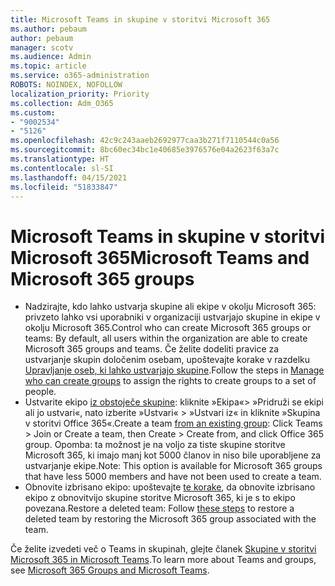 ```yaml
---
title: Microsoft Teams in skupine v storitvi Microsoft 365
ms.author: pebaum
author: pebaum
manager: scotv
ms.audience: Admin
ms.topic: article
ms.service: o365-administration
ROBOTS: NOINDEX, NOFOLLOW
localization_priority: Priority
ms.collection: Adm_O365
ms.custom:
- "9002534"
- "5126"
ms.openlocfilehash: 42c9c243aaeb2692977caa3b271f7110544c0a56
ms.sourcegitcommit: 8bc60ec34bc1e40685e3976576e04a2623f63a7c
ms.translationtype: HT
ms.contentlocale: sl-SI
ms.lasthandoff: 04/15/2021
ms.locfileid: "51833847"
---
```

# <a name="microsoft-teams-and-microsoft-365-groups"></a><span data-ttu-id="1cf1e-102">Microsoft Teams in skupine v storitvi Microsoft 365</span><span class="sxs-lookup"><span data-stu-id="1cf1e-102">Microsoft Teams and Microsoft 365 groups</span></span>

- <span data-ttu-id="1cf1e-103">Nadzirajte, kdo lahko ustvarja skupine ali ekipe v okolju Microsoft 365: privzeto lahko vsi uporabniki v organizaciji ustvarjajo skupine in ekipe v okolju Microsoft 365.</span><span class="sxs-lookup"><span data-stu-id="1cf1e-103">Control who can create Microsoft 365 groups or teams: By default, all users within the organization are able to create Microsoft 365 groups and teams.</span></span> <span data-ttu-id="1cf1e-104">Če želite dodeliti pravice za ustvarjanje skupin določenim osebam, upoštevajte korake v razdelku [Upravljanje oseb, ki lahko ustvarjajo skupine](https://support.office.com/article/4c46c8cb-17d0-44b5-9776-005fced8e618).</span><span class="sxs-lookup"><span data-stu-id="1cf1e-104">Follow the steps in [Manage who can create groups](https://support.office.com/article/4c46c8cb-17d0-44b5-9776-005fced8e618) to assign the rights to create groups to a set of people.</span></span>
- <span data-ttu-id="1cf1e-105">Ustvarite ekipo [iz obstoječe skupine](https://support.microsoft.com/office/24ec428e-40d7-4a1a-ab87-29be7d145865): kliknite »Ekipa«> »Pridruži se ekipi ali jo ustvari«, nato izberite »Ustvari« > »Ustvari iz« in kliknite »Skupina v storitvi Office 365«.</span><span class="sxs-lookup"><span data-stu-id="1cf1e-105">Create a team  [from an existing group](https://support.microsoft.com/office/24ec428e-40d7-4a1a-ab87-29be7d145865): Click Teams > Join or Create a team, then Create > Create from, and click Office 365 group.</span></span> <span data-ttu-id="1cf1e-106">Opomba: ta možnost je na voljo za tiste skupine storitve Microsoft 365, ki imajo manj kot 5000 članov in niso bile uporabljene za ustvarjanje ekipe.</span><span class="sxs-lookup"><span data-stu-id="1cf1e-106">Note: This option is available for Microsoft 365 groups that have less 5000 members and have not been used to create a team.</span></span>
- <span data-ttu-id="1cf1e-107">Obnovite izbrisano ekipo: upoštevajte [te korake](https://docs.microsoft.com/microsoftteams/archive-or-delete-a-team#restore-a-deleted-team), da obnovite izbrisano ekipo z obnovitvijo skupine storitve Microsoft 365, ki je s to ekipo povezana.</span><span class="sxs-lookup"><span data-stu-id="1cf1e-107">Restore a deleted team: Follow [these steps](https://docs.microsoft.com/microsoftteams/archive-or-delete-a-team#restore-a-deleted-team) to restore a deleted team by restoring the Microsoft 365 group associated with the team.</span></span>

<span data-ttu-id="1cf1e-108">Če želite izvedeti več o Teams in skupinah, glejte članek [Skupine v storitvi Microsoft 365 in Microsoft Teams](https://docs.microsoft.com/microsoftteams/office-365-groups).</span><span class="sxs-lookup"><span data-stu-id="1cf1e-108">To learn more about Teams and groups, see [Microsoft 365 Groups and Microsoft Teams](https://docs.microsoft.com/microsoftteams/office-365-groups).</span></span>
